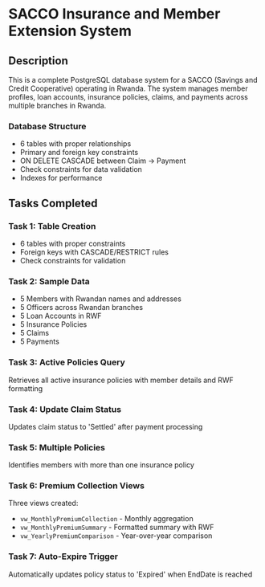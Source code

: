 # SACCO Insurance and Member Extension System

## Description
This is a complete PostgreSQL database system for a SACCO (Savings and Credit Cooperative) operating in Rwanda. The system manages member profiles, loan accounts, insurance policies, claims, and payments across multiple branches in Rwanda.

### Database Structure
- 6 tables with proper relationships
- Primary and foreign key constraints
- ON DELETE CASCADE between Claim → Payment
- Check constraints for data validation
- Indexes for performance

## Tasks Completed

### Task 1: Table Creation 
- 6 tables with proper constraints
- Foreign keys with CASCADE/RESTRICT rules
- Check constraints for validation

### Task 2: Sample Data 
- 5 Members with Rwandan names and addresses
- 5 Officers across Rwandan branches
- 5 Loan Accounts in RWF
- 5 Insurance Policies
- 5 Claims
- 5 Payments

### Task 3: Active Policies Query 
Retrieves all active insurance policies with member details and RWF formatting

### Task 4: Update Claim Status 
Updates claim status to 'Settled' after payment processing

### Task 5: Multiple Policies 
Identifies members with more than one insurance policy

### Task 6: Premium Collection Views 
Three views created:
- `vw_MonthlyPremiumCollection` - Monthly aggregation
- `vw_MonthlyPremiumSummary` - Formatted summary with RWF
- `vw_YearlyPremiumComparison` - Year-over-year comparison

### Task 7: Auto-Expire Trigger 
Automatically updates policy status to 'Expired' when EndDate is reached
